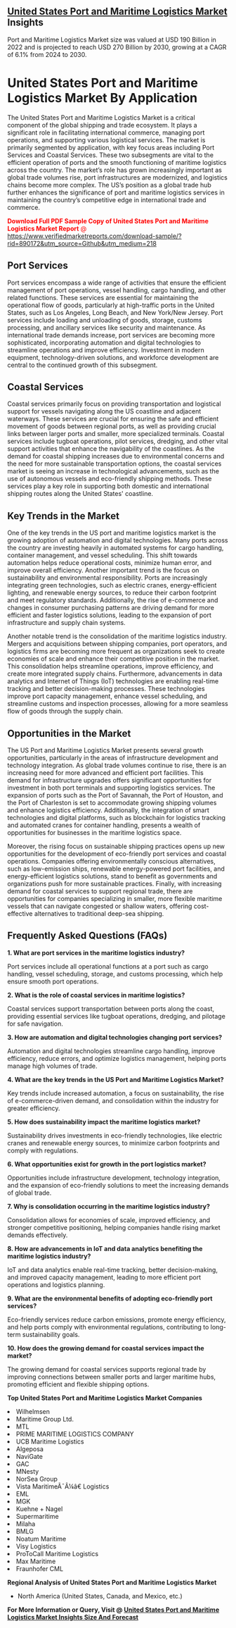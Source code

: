 <h2><a href="https://www.verifiedmarketreports.com/download-sample/?rid=890172&amp;utm_source=Github&amp;utm_medium=218" target="_blank">United States Port and Maritime Logistics Market</a> Insights</h2><p>Port and Maritime Logistics Market size was valued at USD 190 Billion in 2022 and is projected to reach USD 270 Billion by 2030, growing at a CAGR of 6.1% from 2024 to 2030.</p><p><h1>United States Port and Maritime Logistics Market By Application</h1> <p>The United States Port and Maritime Logistics Market is a critical component of the global shipping and trade ecosystem. It plays a significant role in facilitating international commerce, managing port operations, and supporting various logistical services. The market is primarily segmented by application, with key focus areas including Port Services and Coastal Services. These two subsegments are vital to the efficient operation of ports and the smooth functioning of maritime logistics across the country. The market’s role has grown increasingly important as global trade volumes rise, port infrastructures are modernized, and logistics chains become more complex. The US’s position as a global trade hub further enhances the significance of port and maritime logistics services in maintaining the country’s competitive edge in international trade and commerce. <p><span class=""><span style="color: #ff0000;"><strong>Download Full PDF Sample Copy of United States Port and Maritime Logistics Market Report</strong> @ </span><a href="https://www.verifiedmarketreports.com/download-sample/?rid=890172&amp;utm_source=Github&amp;utm_medium=218" target="_blank">https://www.verifiedmarketreports.com/download-sample/?rid=890172&amp;utm_source=Github&amp;utm_medium=218</a></span></p> <h2>Port Services</h2> <p>Port services encompass a wide range of activities that ensure the efficient management of port operations, vessel handling, cargo handling, and other related functions. These services are essential for maintaining the operational flow of goods, particularly at high-traffic ports in the United States, such as Los Angeles, Long Beach, and New York/New Jersey. Port services include loading and unloading of goods, storage, customs processing, and ancillary services like security and maintenance. As international trade demands increase, port services are becoming more sophisticated, incorporating automation and digital technologies to streamline operations and improve efficiency. Investment in modern equipment, technology-driven solutions, and workforce development are central to the continued growth of this subsegment. <h2>Coastal Services</h2> <p>Coastal services primarily focus on providing transportation and logistical support for vessels navigating along the US coastline and adjacent waterways. These services are crucial for ensuring the safe and efficient movement of goods between regional ports, as well as providing crucial links between larger ports and smaller, more specialized terminals. Coastal services include tugboat operations, pilot services, dredging, and other vital support activities that enhance the navigability of the coastlines. As the demand for coastal shipping increases due to environmental concerns and the need for more sustainable transportation options, the coastal services market is seeing an increase in technological advancements, such as the use of autonomous vessels and eco-friendly shipping methods. These services play a key role in supporting both domestic and international shipping routes along the United States' coastline. <h2>Key Trends in the Market</h2> <p>One of the key trends in the US port and maritime logistics market is the growing adoption of automation and digital technologies. Many ports across the country are investing heavily in automated systems for cargo handling, container management, and vessel scheduling. This shift towards automation helps reduce operational costs, minimize human error, and improve overall efficiency. Another important trend is the focus on sustainability and environmental responsibility. Ports are increasingly integrating green technologies, such as electric cranes, energy-efficient lighting, and renewable energy sources, to reduce their carbon footprint and meet regulatory standards. Additionally, the rise of e-commerce and changes in consumer purchasing patterns are driving demand for more efficient and faster logistics solutions, leading to the expansion of port infrastructure and supply chain systems. <p>Another notable trend is the consolidation of the maritime logistics industry. Mergers and acquisitions between shipping companies, port operators, and logistics firms are becoming more frequent as organizations seek to create economies of scale and enhance their competitive position in the market. This consolidation helps streamline operations, improve efficiency, and create more integrated supply chains. Furthermore, advancements in data analytics and Internet of Things (IoT) technologies are enabling real-time tracking and better decision-making processes. These technologies improve port capacity management, enhance vessel scheduling, and streamline customs and inspection processes, allowing for a more seamless flow of goods through the supply chain.</p> <h2>Opportunities in the Market</h2> <p>The US Port and Maritime Logistics Market presents several growth opportunities, particularly in the areas of infrastructure development and technology integration. As global trade volumes continue to rise, there is an increasing need for more advanced and efficient port facilities. This demand for infrastructure upgrades offers significant opportunities for investment in both port terminals and supporting logistics services. The expansion of ports such as the Port of Savannah, the Port of Houston, and the Port of Charleston is set to accommodate growing shipping volumes and enhance logistics efficiency. Additionally, the integration of smart technologies and digital platforms, such as blockchain for logistics tracking and automated cranes for container handling, presents a wealth of opportunities for businesses in the maritime logistics space. <p>Moreover, the rising focus on sustainable shipping practices opens up new opportunities for the development of eco-friendly port services and coastal operations. Companies offering environmentally conscious alternatives, such as low-emission ships, renewable energy-powered port facilities, and energy-efficient logistics solutions, stand to benefit as governments and organizations push for more sustainable practices. Finally, with increasing demand for coastal services to support regional trade, there are opportunities for companies specializing in smaller, more flexible maritime vessels that can navigate congested or shallow waters, offering cost-effective alternatives to traditional deep-sea shipping.</p> <h2>Frequently Asked Questions (FAQs)</h2> <p><strong>1. What are port services in the maritime logistics industry?</strong></p> <p>Port services include all operational functions at a port such as cargo handling, vessel scheduling, storage, and customs processing, which help ensure smooth port operations.</p> <p><strong>2. What is the role of coastal services in maritime logistics?</strong></p> <p>Coastal services support transportation between ports along the coast, providing essential services like tugboat operations, dredging, and pilotage for safe navigation.</p> <p><strong>3. How are automation and digital technologies changing port services?</strong></p> <p>Automation and digital technologies streamline cargo handling, improve efficiency, reduce errors, and optimize logistics management, helping ports manage high volumes of trade.</p> <p><strong>4. What are the key trends in the US Port and Maritime Logistics Market?</strong></p> <p>Key trends include increased automation, a focus on sustainability, the rise of e-commerce-driven demand, and consolidation within the industry for greater efficiency.</p> <p><strong>5. How does sustainability impact the maritime logistics market?</strong></p> <p>Sustainability drives investments in eco-friendly technologies, like electric cranes and renewable energy sources, to minimize carbon footprints and comply with regulations.</p> <p><strong>6. What opportunities exist for growth in the port logistics market?</strong></p> <p>Opportunities include infrastructure development, technology integration, and the expansion of eco-friendly solutions to meet the increasing demands of global trade.</p> <p><strong>7. Why is consolidation occurring in the maritime logistics industry?</strong></p> <p>Consolidation allows for economies of scale, improved efficiency, and stronger competitive positioning, helping companies handle rising market demands effectively.</p> <p><strong>8. How are advancements in IoT and data analytics benefiting the maritime logistics industry?</strong></p> <p>IoT and data analytics enable real-time tracking, better decision-making, and improved capacity management, leading to more efficient port operations and logistics planning.</p> <p><strong>9. What are the environmental benefits of adopting eco-friendly port services?</strong></p> <p>Eco-friendly services reduce carbon emissions, promote energy efficiency, and help ports comply with environmental regulations, contributing to long-term sustainability goals.</p> <p><strong>10. How does the growing demand for coastal services impact the market?</strong></p> <p>The growing demand for coastal services supports regional trade by improving connections between smaller ports and larger maritime hubs, promoting efficient and flexible shipping options.</p> </p><p><strong>Top United States Port and Maritime Logistics Market Companies</strong></p><div data-test-id=""><p><li>Wilhelmsen</li><li> Maritime Group Ltd.</li><li> MTL</li><li> PRIME MARITIME LOGISTICS COMPANY</li><li> UCB Maritime Logistics</li><li> Algeposa</li><li> NaviGate</li><li> GAC</li><li> MNesty</li><li> NorSea Group</li><li> Vista MaritimeÃ¯Â¼â€ Logistics</li><li> EML</li><li> MGK</li><li> Kuehne + Nagel</li><li> Supermaritime</li><li> Milaha</li><li> BMLG</li><li> Noatum Maritime</li><li> Visy Logistics</li><li> ProToCall Maritime Logistics</li><li> Max Maritime</li><li> Fraunhofer CML</li></p><div><strong>Regional Analysis of&nbsp;United States Port and Maritime Logistics Market</strong></div><ul><li dir="ltr"><p dir="ltr">North America&nbsp;(United States, Canada, and Mexico, etc.)</p></li></ul><p><strong>For More Information or Query, Visit @&nbsp;</strong><strong><a href="https://www.verifiedmarketreports.com/product/port-and-maritime-logistics-market/?utm_source=Github&amp;utm_medium=218" target="_blank">United States Port and Maritime Logistics Market Insights Size And Forecast</a></strong></p></div>
